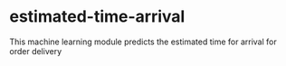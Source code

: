 # estimated-time-arrival
This machine learning module predicts the estimated time for arrival for order delivery

